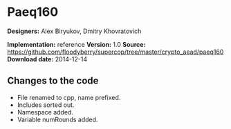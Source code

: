# Paeq160

**Designers:** Alex Biryukov, Dmitry Khovratovich

**Implementation:** reference
**Version:** 1.0
**Source:** https://github.com/floodyberry/supercop/tree/master/crypto_aead/paeq160
**Download date:** 2014-12-14

## Changes to the code

* File renamed to cpp, name prefixed.
* Includes sorted out.
* Namespace added.
* Variable numRounds added.

